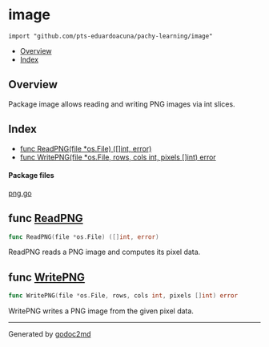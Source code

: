 

# image
`import "github.com/pts-eduardoacuna/pachy-learning/image"`

* [Overview](#pkg-overview)
* [Index](#pkg-index)

## <a name="pkg-overview">Overview</a>
Package image allows reading and writing PNG images via int slices.




## <a name="pkg-index">Index</a>
* [func ReadPNG(file *os.File) ([]int, error)](#ReadPNG)
* [func WritePNG(file *os.File, rows, cols int, pixels []int) error](#WritePNG)


#### <a name="pkg-files">Package files</a>
[png.go](/src/github.com/pts-eduardoacuna/pachy-learning/image/png.go) 





## <a name="ReadPNG">func</a> [ReadPNG](/src/target/png.go?s=579:621#L17)
``` go
func ReadPNG(file *os.File) ([]int, error)
```
ReadPNG reads a PNG image and computes its pixel data.



## <a name="WritePNG">func</a> [WritePNG](/src/target/png.go?s=199:263#L2)
``` go
func WritePNG(file *os.File, rows, cols int, pixels []int) error
```
WritePNG writes a PNG image from the given pixel data.








- - -
Generated by [godoc2md](http://godoc.org/github.com/davecheney/godoc2md)
